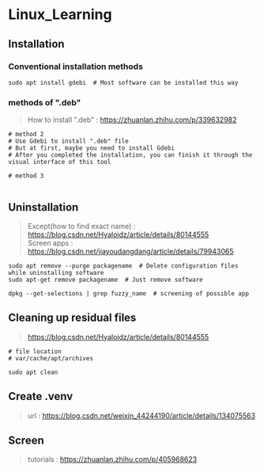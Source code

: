 # Linux_Learning

## Installation

### Conventional installation methods

```shell
sudo apt install gdebi  # Most software can be installed this way
```

### methods of ".deb"

> How to install ".deb" : https://zhuanlan.zhihu.com/p/339632982

``` shell
# method 2
# Use Gdebi to install ".deb" file
# But at first, maybe you need to install Gdebi
# After you completed the installation, you can finish it through the visual interface of this tool

# method 3


```

## Uninstallation

> Except(how to find exact name) : https://blog.csdn.net/Hyaloidz/article/details/80144555  
> Screen apps : https://blog.csdn.net/jiayoudangdang/article/details/79943065  

```shell
sudo apt remove --purge packagename  # Delete configuration files while uninstalling software
sudo apt-get remove packagename  # Just remove software

dpkg --get-selections | grep fuzzy_name  # screening of possible app 
```

## Cleaning up residual files

> https://blog.csdn.net/Hyaloidz/article/details/80144555  

```shell
# file location
# var/cache/apt/archives

sudo apt clean
```

## Create .venv

> url : https://blog.csdn.net/weixin_44244190/article/details/134075563

## Screen

> tutorials : https://zhuanlan.zhihu.com/p/405968623

